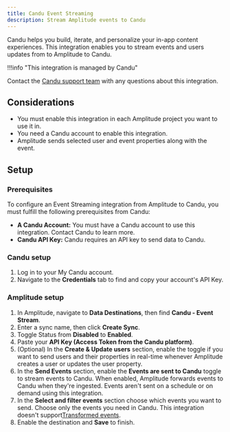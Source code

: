 ```yaml
---
title: Candu Event Streaming
description: Stream Amplitude events to Candu
---
```


Candu helps you build, iterate, and personalize your in-app content experiences. This integration enables you to stream events and users updates from to Amplitude to Candu.

!!!info "This integration is managed by Candu"

  Contact the [Candu support team](https://www.candu.ai/) with any questions about this integration.

## Considerations

- You must enable this integration in each Amplitude project you want to use it in.
- You need a Candu account to enable this integration.
- Amplitude sends selected user and event properties along with the event.

## Setup

### Prerequisites

To configure an Event Streaming integration from Amplitude to Candu, you must fulfill the following prerequisites from Candu:

- **A Candu Account:** You must have a Candu account to use this integration. Contact Candu to learn more.
- **Candu API Key:** Candu requires an API key to send data to Candu.

### Candu setup

1. Log in to your My Candu account.
2. Navigate to the **Credentials** tab to find and copy your account's API Key.

### Amplitude setup

1. In Amplitude, navigate to **Data Destinations**, then find **Candu - Event Stream**.
2. Enter a sync name, then click **Create Sync**.
3. Toggle Status from **Disabled** to **Enabled**.
4. Paste your **API Key (Access Token from the Candu platform)**.
5. (Optional) In the **Create & Update users** section, enable the toggle if you want to send users and their properties in real-time whenever Amplitude creates a user or updates the user property.
6. In the **Send Events** section, enable the **Events are sent to Candu** toggle to stream events to Candu. When enabled, Amplitude forwards events to Candu when they're ingested. Events aren't sent on a schedule or on demand using this integration.
7. In the **Select and filter events** section choose which events you want to send. Choose only the events you need in Candu. This integration doesn't support[Transformed events](https://help.amplitude.com/hc/en-us/articles/5913315221915-Transformations-Retroactively-modify-your-event-data-structure).
8. Enable the destination and **Save** to finish.

